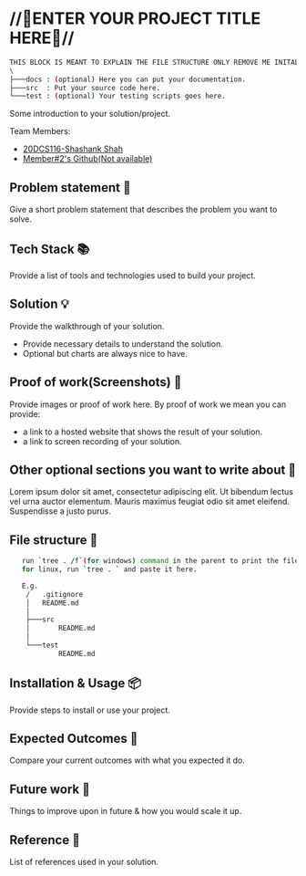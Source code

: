 # //🚀ENTER YOUR PROJECT TITLE HERE🚀//

```bash
THIS BLOCK IS MEANT TO EXPLAIN THE FILE STRUCTURE ONLY REMOVE ME INITAL COMMIT!
\
├───docs : (optional) Here you can put your documentation.
├───src  : Put your source code here.
└───test : (optional) Your testing scripts goes here.
```

Some introduction to your solution/project.

Team Members:

- [20DCS116-Shashank Shah](https://github.com/Shashank1719)
- [Member#2's Github(Not available)](https://github.com/{team_member_username})

## Problem statement 🐾

Give a short problem statement that describes the problem you want to solve.

## Tech Stack 📚

Provide a list of tools and technologies used to build your project.

## Solution 💡

Provide the walkthrough of your solution.

- Provide necessary details to understand the solution.
- Optional but charts are always nice to have.

## Proof of work(Screenshots) 🎥

Provide images or proof of work here. By proof of work we mean  you can provide:

- a link to a hosted website that shows the result of your solution.
- a link to screen recording of your solution.

## Other optional sections you want to write about 📝

Lorem ipsum dolor sit amet, consectetur adipiscing elit. Ut bibendum lectus vel urna auctor elementum. Mauris maximus feugiat odio sit amet eleifend. Suspendisse a justo purus.

## File structure 📂

```bash
   run `tree . /f`(for windows) command in the parent to print the file structure, and paste it here.
   for linux, run `tree . ` and paste it here.

   E.g.
    /   .gitignore
    │   README.md
    │
    ├───src
    │       README.md
    │
    └───test
            README.md

```

## Installation & Usage 📦

Provide steps to install or use your project.

## Expected Outcomes 💯

Compare your current outcomes with what you expected it do.

## Future work 🤔

Things to improve upon in future & how you would scale it up.

## Reference 📖

List of references used in your solution.
